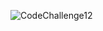 ![CodeChallenge12](https://github.com/abshir206/data-structures-and-algorithms/assets/122309776/2f95c7a6-6592-417a-909e-d09f6dd9f10a)
